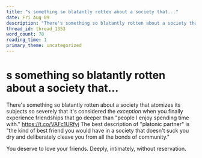 ```yaml
---
title: "s something so blatantly rotten about a society that..."
date: Fri Aug 09
description: "There's something so blatantly rotten about a society that atomizes its subjects so severely that it's considered the *exception* when you finally experience..."
thread_id: thread_1353
word_count: 78
reading_time: 1
primary_theme: uncategorized
---
```


# s something so blatantly rotten about a society that...

There's something so blatantly rotten about a society that atomizes its subjects so severely that it's considered the *exception* when you finally experience friendships that go deeper than "people I enjoy spending time with." https://t.co/VAFc1URfyj The best description of "platonic partner" is "the kind of best friend you would have in a society that doesn't suck you dry and deliberately cleave you from all the bonds of community."

You deserve to love your friends. Deeply, intimately, without reservation.